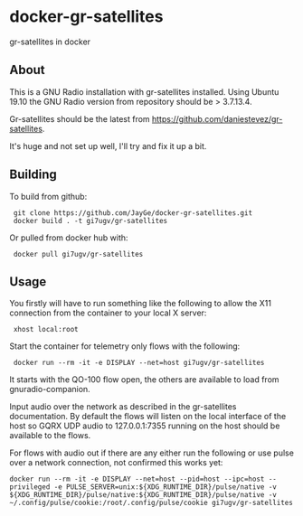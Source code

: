 # docker-gr-satellites
gr-satellites in docker

## About

This is a GNU Radio installation with gr-satellites installed. Using Ubuntu 19.10 the GNU Radio version from repository should be > 3.7.13.4.

Gr-satellites should be the latest from https://github.com/daniestevez/gr-satellites.

It's huge and not set up well, I'll try and fix it up a bit.

## Building 

To build from github:
```
 git clone https://github.com/JayGe/docker-gr-satellites.git
 docker build . -t gi7ugv/gr-satellites
```
Or pulled from docker hub with:
```
 docker pull gi7ugv/gr-satellites
```
## Usage

You firstly will have to run something like the following to allow the X11 connection from the container to your local X server:
```
 xhost local:root
```
Start the container for telemetry only flows with the following: 
```
 docker run --rm -it -e DISPLAY --net=host gi7ugv/gr-satellites
```
It starts with the QO-100 flow open, the others are available to load from gnuradio-companion.

Input audio over the network as described in the gr-satellites documentation. By default the flows will listen on the local interface of the host so GQRX UDP audio to 127.0.0.1:7355 running on the host should be available to the flows. 

For flows with audio out if there are any either run the following or use pulse over a network connection, not confirmed this works yet:
```
docker run --rm -it -e DISPLAY --net=host --pid=host --ipc=host --privileged -e PULSE_SERVER=unix:${XDG_RUNTIME_DIR}/pulse/native -v ${XDG_RUNTIME_DIR}/pulse/native:${XDG_RUNTIME_DIR}/pulse/native -v ~/.config/pulse/cookie:/root/.config/pulse/cookie gi7ugv/gr-satellites
```
